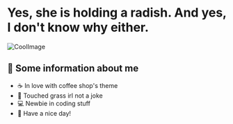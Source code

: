 # Yes, she is holding a radish. And yes, I don't know why either.
![CoolImage](https://psv4.userapi.com/c537232/u554738315/docs/d41/fdc5ae530cf5/hiwhywouldyoudowlandthisiguess.png?extra=hhtgnu9WSVZ_zYjx1s8QKoyzHC24b4OlZtlkXvQJRcpnWv2XuzuWX159fzcYq9G9ttRwQmN9mtjMnXJqtR6cWvj0ZL1nYaMXBxMJH2dfB0nmTIFUIwC2Z7sTve8MzQ41HuhsrcvigINzgMBWRc94W5bOP4w)
## 📌 Some information about me
- ☕ In love with coffee shop's theme
- 🌿 Touched grass irl not a joke
- 💻 Newbie in coding stuff
- 🍜 Have a nice day!
